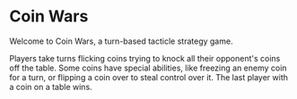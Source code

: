 # Coin Wars

Welcome to Coin Wars, a turn-based tacticle strategy game.

Players take turns flicking coins trying to knock all their opponent's coins
off the table. Some coins have special abilities, like freezing an enemy coin
for a turn, or flipping a coin over to steal control over it. The last player
with a coin on a table wins.

